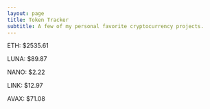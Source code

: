 ```yaml
---
layout: page
title: Token Tracker
subtitle: A few of my personal favorite cryptocurrency projects.
---
```


<!--BEGINCRYPTOINPUT-->
ETH: $2535.61

LUNA: $89.87

NANO: $2.22

LINK: $12.97

AVAX: $71.08

<!--ENDCRYPTOINPUT-->
